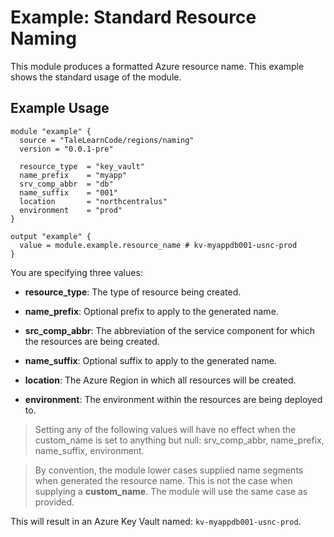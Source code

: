 # Example: Standard Resource Naming

This module produces a formatted Azure resource name. This example shows the standard usage of the module.

## Example Usage

```hcl
module "example" {
  source = "TaleLearnCode/regions/naming"
  version = "0.0.1-pre"

  resource_type  = "key_vault"
  name_prefix    = "myapp"
  srv_comp_abbr  = "db"
  name_suffix    = "001"
  location       = "northcentralus"
  environment    = "prod"
}

output "example" {
  value = module.example.resource_name # kv-myappdb001-usnc-prod
}
```

You are specifying three values:

- **resource_type**: The type of resource being created.

- **name_prefix**: Optional prefix to apply to the generated name.

- **src_comp_abbr**: The abbreviation of the service component for which the resources are being created.

- **name_suffix**: Optional suffix to apply to the generated name.

- **location**: The Azure Region in which all resources will be created.

- **environment**: The environment within the resources are being deployed to.


>  Setting any of the following values will have no effect when the custom_name is set to anything but null: srv_comp_abbr, name_prefix, name_suffix, environment.

> By convention, the module lower cases supplied name segments when generated the resource name. This is not the case when supplying a **custom_name**. The module will use the same case as provided.

This will result in an Azure Key Vault named: `kv-myappdb001-usnc-prod`.